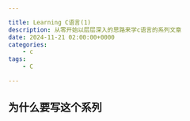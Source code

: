 ```yaml
---

title: Learning C语言(1)
description: 从零开始以层层深入的思路来学c语言的系列文章
date: 2024-11-21 02:00:00+0000
categories:
    - c
tags:
    - C

---
```


## 为什么要写这个系列